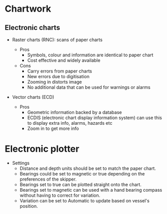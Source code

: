# Chartwork

## Electronic charts

- Raster charts (RNC): scans of paper charts
  - Pros
    - Symbols, colour and information are identical to paper chart
    - Cost effective and widely available
  - Cons
    - Carry errors from paper charts
    - New errors due to digitisation
    - Zooming in distorts image
    - No additional data that can be used for warnings or alarms

- Vector charts (ECD)
  - Pros
    - Geometric information backed by a database
    - ECDIS (electronic chart display information system) can use this to display
      extra info, alarms, hazards etc
    - Zoom in to get more info

# Electronic plotter

- Settings
  - Distance and depth units should be set to match the paper chart.
  - Bearings could be set to magnetic or true depending on the preferences of the skipper.
  - Bearings set to true can be plotted straight onto the chart.
  - Bearings set to magnetic can be used with a hand bearing compass without having to correct
    for variation. 
  - Variation can be set to Automatic to update based on vessel's position.
